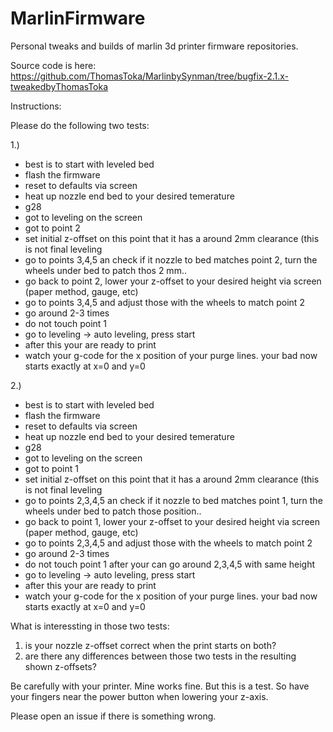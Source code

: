 # MarlinFirmware
Personal tweaks and builds of marlin 3d printer firmware repositories.

Source code is here: https://github.com/ThomasToka/MarlinbySynman/tree/bugfix-2.1.x-tweakedbyThomasToka

Instructions: 

Please do the following two tests:

1.)
- best is to start with leveled bed
- flash the firmware 
- reset to defaults via screen
- heat up nozzle end bed to your desired temerature
- g28
- got to leveling on the screen
- got to point 2
- set initial z-offset on this point that it has a around 2mm clearance (this is not final leveling
- go to points 3,4,5 an check if it nozzle to bed matches point 2, turn the wheels under bed to patch thos 2 mm..
- go back to point 2, lower your z-offset to your desired height via screen (paper method, gauge, etc)
- go to points 3,4,5 and adjust those with the wheels to match point 2
- go around 2-3 times
- do not touch point 1
- go to leveling -> auto leveling, press start
- after this your are ready to print
- watch your g-code for the x position of your purge lines. your bad now starts exactly at x=0 and y=0

2.)
- best is to start with leveled bed
- flash the firmware 
- reset to defaults via screen
- heat up nozzle end bed to your desired temerature
- g28
- got to leveling on the screen
- got to point 1
- set initial z-offset on this point that it has a around 2mm clearance (this is not final leveling
- go to points 2,3,4,5 an check if it nozzle to bed matches point 1, turn the wheels under bed to patch those position..
- go back to point 1, lower your z-offset to your desired height via screen (paper method, gauge, etc)
- go to points 2,3,4,5 and adjust those with the wheels to match point 2
- go around 2-3 times
- do not touch point 1 after your can go around 2,3,4,5 with same height
- go to leveling -> auto leveling, press start
- after this your are ready to print
- watch your g-code for the x position of your purge lines. your bad now starts exactly at x=0 and y=0

What is interessting in those two tests:

1) is your nozzle z-offset correct when the print starts on both?
2) are there any differences between those two tests in the resulting shown z-offsets?

Be carefully with your printer. Mine works fine. But this is a test. So have your fingers near the power button when lowering your z-axis.

Please open an issue if there is something wrong.
